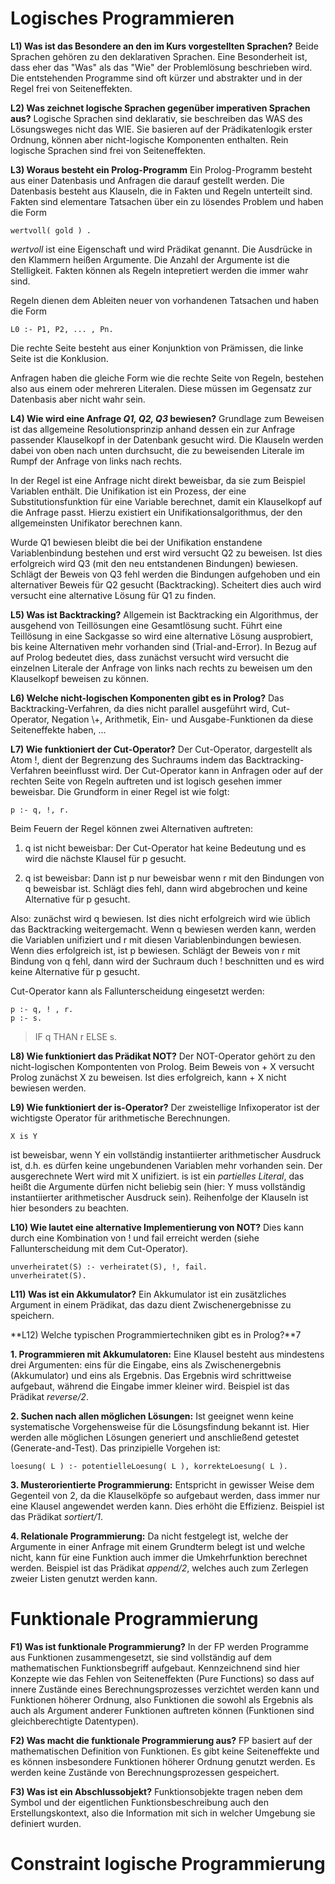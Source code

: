 # Logisches Programmieren

**L1) Was ist das Besondere an den im Kurs vorgestellten Sprachen?**
Beide Sprachen gehören zu den deklarativen Sprachen. Eine Besonderheit ist, dass eher das "Was" als das "Wie" der Problemlösung beschrieben wird. Die entstehenden Programme sind oft kürzer und abstrakter und in der Regel frei von Seiteneffekten.

**L2) Was zeichnet logische Sprachen gegenüber imperativen Sprachen aus?**
Logische Sprachen sind deklarativ, sie beschreiben das WAS des Lösungsweges nicht das WIE. Sie basieren auf der Prädikatenlogik erster Ordnung, können aber nicht-logische Komponenten enthalten. Rein logische Sprachen sind frei von Seiteneffekten.

**L3) Woraus besteht ein Prolog-Programm**
Ein Prolog-Programm besteht aus einer Datenbasis und Anfragen die darauf gestellt werden. Die Datenbasis besteht aus Klauseln, die in Fakten und Regeln unterteilt sind. Fakten sind elementare Tatsachen über ein zu lösendes Problem und haben die Form

	wertvoll( gold ) .

*wertvoll* ist eine Eigenschaft und wird Prädikat genannt. Die Ausdrücke in den Klammern heißen Argumente. Die Anzahl der Argumente ist die Stelligkeit. Fakten können als Regeln intepretiert werden die immer wahr sind.

Regeln dienen dem Ableiten neuer von vorhandenen Tatsachen und haben die Form

	L0 :- P1, P2, ... , Pn.

Die rechte Seite besteht aus einer Konjunktion von Prämissen, die linke Seite ist die Konklusion.

Anfragen haben die gleiche Form wie die rechte Seite von Regeln, bestehen also aus einem oder mehreren Literalen. Diese müssen im Gegensatz zur Datenbasis aber nicht wahr sein.

**L4) Wie wird eine Anfrage *Q1, Q2, Q3* bewiesen?**
Grundlage zum Beweisen ist das allgemeine Resolutionsprinzip anhand dessen ein zur Anfrage passender Klauselkopf in der Datenbank gesucht wird. Die Klauseln werden dabei von oben nach unten durchsucht, die zu beweisenden Literale im Rumpf der Anfrage von links nach rechts.

In der Regel ist eine Anfrage nicht direkt beweisbar, da sie zum Beispiel Variablen enthält. Die Unifikation ist ein Prozess, der eine Substitutionsfunktion für eine Variable berechnet, damit ein Klauselkopf auf die Anfrage passt. Hierzu existiert ein Unifikationsalgorithmus, der den allgemeinsten Unifikator berechnen kann.

Wurde Q1 bewiesen bleibt die bei der Unifikation enstandene Variablenbindung bestehen und erst wird versucht Q2 zu beweisen. Ist dies erfolgreich wird Q3 (mit den neu entstandenen Bindungen) bewiesen. Schlägt der Beweis von Q3 fehl werden die Bindungen aufgehoben und ein alternativer Beweis für Q2 gesucht (Backtracking). Scheitert dies auch wird versucht eine alternative Lösung für Q1 zu finden. 

**L5) Was ist Backtracking?**
Allgemein ist Backtracking ein Algorithmus, der ausgehend von Teillösungen eine Gesamtlösung sucht. Führt eine Teillösung in eine Sackgasse so wird eine alternative Lösung ausprobiert, bis keine Alternativen mehr vorhanden sind (Trial-and-Error). In Bezug auf auf Prolog bedeutet dies, dass zunächst versucht wird versucht die einzelnen Literale der Anfrage von links nach rechts zu beweisen um den Klauselkopf beweisen zu können.

**L6) Welche nicht-logischen Komponenten gibt es in Prolog?**
Das Backtracking-Verfahren, da dies nicht parallel ausgeführt wird, Cut-Operator, Negation \\+, Arithmetik, Ein- und Ausgabe-Funktionen da diese Seiteneffekte haben, ...

**L7) Wie funktioniert der Cut-Operator?**
Der Cut-Operator, dargestellt als Atom !, dient der Begrenzung des Suchraums indem das Backtracking-Verfahren beeinflusst wird. Der Cut-Operator kann in Anfragen oder auf der rechten Seite von Regeln auftreten und ist logisch gesehen immer beweisbar. Die Grundform in einer Regel ist wie folgt:

	p :- q, !, r.

Beim Feuern der Regel können zwei Alternativen auftreten:

1. q ist nicht beweisbar: Der Cut-Operator hat keine Bedeutung und es wird die nächste Klausel für p gesucht.

2. q ist beweisbar: Dann ist p nur beweisbar wenn r mit den Bindungen von q beweisbar ist. Schlägt dies fehl, dann wird abgebrochen und keine Alternative für p gesucht.

Also: zunächst wird q bewiesen. Ist dies nicht erfolgreich wird wie üblich das Backtracking weitergemacht. Wenn q bewiesen werden kann, werden die Variablen unifiziert und r mit diesen Variablenbindungen bewiesen. Wenn dies erfolgreich ist, ist p bewiesen. Schlägt der Beweis von r mit Bindung von q fehl, dann wird der Suchraum duch ! beschnitten und es wird keine Alternative für p gesucht.

Cut-Operator kann als Fallunterscheidung eingesetzt werden:

	p :- q, ! , r.
	p :- s.

> IF q THAN r ELSE s.

**L8) Wie funktioniert das Prädikat NOT?**
Der NOT-Operator gehört zu den nicht-logischen Kompontenten von Prolog. Beim Beweis von \+ X versucht Prolog zunächst X zu beweisen. Ist dies erfolgreich, kann \+ X nicht bewiesen werden.

**L9) Wie funktioniert der is-Operator?**
Der zweistellige Infixoperator ist der wichtigste Operator für arithmetische Berechnungen.

	X is Y

ist beweisbar, wenn Y ein vollständig instantiierter arithmetischer Ausdruck ist, d.h. es dürfen keine ungebundenen Variablen mehr vorhanden sein. Der ausgerechnete Wert wird mit X unifiziert. is ist ein *partielles Literal*, das heißt die Argumente dürfen nicht beliebig sein (hier: Y muss vollständig instantiierter arithmetischer Ausdruck sein). Reihenfolge der Klauseln ist hier besonders zu beachten.

**L10) Wie lautet eine alternative Implementierung von NOT?**
Dies kann durch eine Kombination von ! und fail erreicht werden (siehe Fallunterscheidung mit dem Cut-Operator).

	unverheiratet(S) :- verheiratet(S), !, fail.
	unverheiratet(S).

**L11) Was ist ein Akkumulator?**
Ein Akkumulator ist ein zusätzliches Argument in einem Prädikat, das dazu dient Zwischenergebnisse zu speichern.

**L12) Welche typischen Programmiertechniken gibt es in Prolog?**7

**1. Programmieren mit Akkumulatoren:** Eine Klausel besteht aus mindestens drei Argumenten: eins für die Eingabe, eins als Zwischenergebnis (Akkumulator) und eins als Ergebnis. Das Ergebnis wird schrittweise aufgebaut, während die Eingabe immer kleiner wird. Beispiel ist das Prädikat *reverse/2*.

**2. Suchen nach allen möglichen Lösungen:** Ist geeignet wenn keine systematische Vorgehensweise für die Lösungsfindung bekannt ist. Hier werden alle möglichen Lösungen generiert und anschließend getestet (Generate-and-Test). Das prinzipielle Vorgehen ist:

	loesung( L ) :- potentielleLoesung( L ), korrekteLoesung( L ). 

**3. Musterorientierte Programmierung:** Entspricht in gewisser Weise dem Gegenteil von 2, da die Klauselköpfe so aufgebaut werden, dass immer nur eine Klausel angewendet werden kann. Dies erhöht die Effizienz. Beispiel ist das Prädikat *sortiert/1*.

**4. Relationale Programmierung:** Da nicht festgelegt ist, welche der Argumente in einer Anfrage mit einem Grundterm belegt ist und welche nicht, kann für eine Funktion auch immer die Umkehrfunktion berechnet werden. Beispiel ist das Prädikat *append/2*, welches auch zum Zerlegen zweier Listen genutzt werden kann.

# Funktionale Programmierung
**F1) Was ist funktionale Programmierung?**
In der FP werden Programme aus Funktionen zusammengesetzt, sie sind vollständig auf dem mathematischen Funktionsbegriff aufgebaut. Kennzeichnend sind hier Konzepte wie das Fehlen von Seiteneffekten (Pure Functions) so dass auf innere Zustände eines Berechnungsprozesses verzichtet werden kann und Funktionen höherer Ordnung, also Funktionen die sowohl als Ergebnis als auch als Argument anderer Funktionen auftreten können (Funktionen sind gleichberechtigte Datentypen).

**F2) Was macht die funktionale Programmierung aus?**
FP basiert auf der mathematischen Definition von Funktionen. Es gibt keine Seiteneffekte und es können insbesondere Funktionen höherer Ordnung genutzt werden. Es werden keine Zustände von Berechnungsprozessen gespeichert.

**F3) Was ist ein Abschlussobjekt?**
Funktionsobjekte tragen neben dem Symbol und der eigentlichen Funktionsbeschreibung auch den Erstellungskontext, also die Information mit sich in welcher Umgebung sie definiert wurden.

# Constraint logische Programmierung
